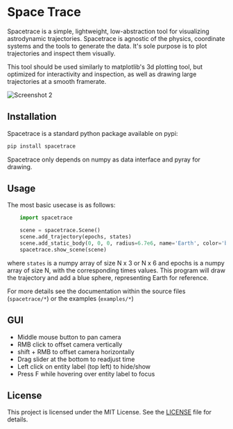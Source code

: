 # Space Trace
Spacetrace is a simple, lightweight, low-abstraction tool for visualizing astrodynamic trajectories.
Spacetrace is agnostic of the physics, coordinate systems and the tools to generate the data. It's sole purpose is to
plot trajectories and inspect them visually.

This tool should be used similarly to matplotlib's 3d plotting tool, but optimized for interactivity and inspection, 
as well as drawing large trajectories at a smooth framerate.

<!--![Screenshot 1](/images/img1.png) -->
![Screenshot 2](/images/img2.png)

## Installation
Spacetrace is a standard python package available on pypi:
```bash
pip install spacetrace
```
Spacetrace only depends on numpy as data interface and pyray for drawing.

## Usage

The most basic usecase is as follows:
```py
    import spacetrace

    scene = spacetrace.Scene()
    scene.add_trajectory(epochs, states)
    scene.add_static_body(0, 0, 0, radius=6.7e6, name='Earth', color='blue')
    spacetrace.show_scene(scene)
```
where `states` is a numpy array of size N x 3 or N x 6 and  epochs is a numpy array of size N, 
with the corresponding times values. This program will draw the trajectory and add a blue sphere,
representing Earth for reference.

For more details see the documentation within the source files (`spacetrace/*`) or the examples (`examples/*`)

## GUI

- Middle mouse button to pan camera
- RMB click to offset camera vertically
- shift + RMB to offset camera horizontally
- Drag slider at the bottom to readjust time
- Left click on entity label (top left) to hide/show
- Press F while hovering over entity label to focus

## License
This project is licensed under the MIT License. See the [LICENSE](LICENSE) file for details.
